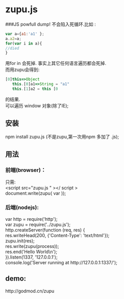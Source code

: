 zupu.js
====

###JS powfull dump!
不会陷入死循环.比如 :
```js
var a={a1:'a1' };
a.a2=a;
for(var i in a){
//died
}
```
用for in 会死掉. 事实上其它任何语言遍历都会死掉.<br/>
而用zupu会得到: 
```js
[0]this=>Object
   this.[0]a1=>String = "a1" 
   this.[1]a2 = this [0 
```
的结果.<br/>
可以遍历 window 对象(除了IE);
<h2>安装</h2>
npm install zupu.js (不是zupu,第一次用npm 多加了 .js);
<h2>用法</h2>
<h3>前端(browser)：</h3>
只需:<br/>
&lt;script src="zupu.js " &gt;&lt;/ script &gt;<br/>
document.write(zupu( var ));<br/>

<h3>后端(nodejs): </h3>
var http = require('http');<br/>
var zupu = require('../zupu.js');<br/>
http.createServer(function (req, res) {<br/>
  res.writeHead(200, {'Content-Type': 'text/html'});<br/>
  zupu.init(res);<br/>
  res.write(zupu(process));<br/>
  res.end('Hello World\n');<br/>
}).listen(1337, '127.0.0.1');<br/>
console.log('Server running at http://127.0.0.1:1337/');<br/>

<h2>demo:</h2>
http://godmod.cn/zupu
